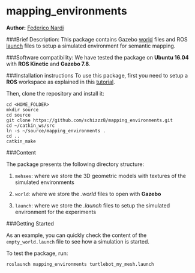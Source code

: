# mapping_environments
**Author:** [Federico Nardi](https://www.dis.uniroma1.it/~dottoratoii/students/306)

###Brief Description:
This package contains Gazebo [world](http://gazebosim.org/tutorials?tut=build_world) files and ROS [launch](http://wiki.ros.org/roslaunch) files to setup a simulated environment for semantic mapping.

###Software compatibility:
We have tested the package on **Ubuntu 16.04** with **ROS Kinetic** and **Gazebo 7.8**.

###Installation instructions
To use this package, first you need to setup a **ROS** workspace as explained in this [tutorial](http://wiki.ros.org/ROS/Tutorials/InstallingandConfiguringROSEnvironment).

Then, clone the repository and install it:

```
cd <HOME_FOLDER>
mkdir source
cd source
git clone https://github.com/schizzz8/mapping_environments.git
cd ~/catkin_ws/src
ln -s ~/source/mapping_environments .
cd ..
catkin_make
```

###Content

The package presents the following directory structure:

1. `mehses`: where we store the 3D geometric models with textures of the simulated environments

2. `world`: where we store the *.world* files to open with **Gazebo**

3. `launch`: where we store the *.launch* files to setup the simulated environment for the experiments

###Getting Started

As an example, you can quickly check the content of the `empty_world.launch` file to see how a simulation is started.

To test the package, run:

```
roslaunch mapping_environments turtlebot_my_mesh.launch
```